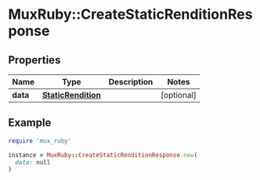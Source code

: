 # MuxRuby::CreateStaticRenditionResponse

## Properties

| Name | Type | Description | Notes |
| ---- | ---- | ----------- | ----- |
| **data** | [**StaticRendition**](StaticRendition.md) |  | [optional] |

## Example

```ruby
require 'mux_ruby'

instance = MuxRuby::CreateStaticRenditionResponse.new(
  data: null
)
```


